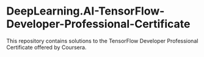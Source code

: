 # DeepLearning.AI-TensorFlow-Developer-Professional-Certificate

This repository contains solutions to the TensorFlow Developer Professional Certificate offered by Coursera.
